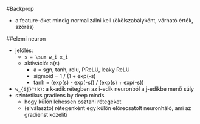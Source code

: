 #Backprop

* a feature-öket mindig normalizálni kell (ökölszabályként, várható érték,
  szórás)

##elemi neuron

* jelölés: 
  * `s = \sum w_i x_i`
  * aktiváció: a(s)
    * a = sgn, tanh, relu, PReLU, leaky ReLU
    * sigmoid = 1 / (1 + exp(-s)
    * tanh = (exp(s) - exp(-s)) / (exp(s) + exp(-s)) 
* `w_{ij}^(k)`: a k-adik rétegben az i-edik neuronból a j-edikbe menő súly
* szintetikus gradiens by deep minds
  * hogy külön lehessen osztani rétegeket
  * (elválasztó) rétegenként egy külön előrecsatolt neuronháló, ami az gradienst közelíti
    
